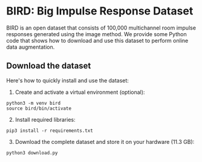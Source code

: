 # BIRD: Big Impulse Response Dataset

BIRD is an open dataset that consists of 100,000 multichannel room impulse responses generated using the image method.
We provide some Python code that shows how to download and use this dataset to perform online data augmentation.

## Download the dataset

Here's how to quickly install and use the dataset:

1. Create and activate a virtual environment (optional):

```
python3 -m venv bird
source bird/bin/activate
```

2. Install required libraries:

```
pip3 install -r requirements.txt
```

3. Download the complete dataset and store it on your hardware (11.3 GB):

```
python3 download.py
```